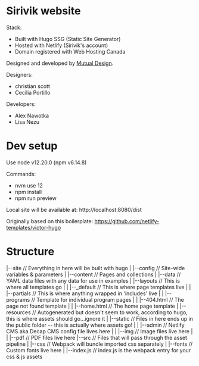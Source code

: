 # Sirivik website

Stack:
- Built with Hugo SSG (Static Site Generator)
- Hosted with Netlify (Sirivik's account)
- Domain registered with Web Hosting Canada

Designed and developed by [Mutual Design](https://www.mutual-design.ca/).

Designers:
- christian scott
- Cecilia Portillo

Developers:
- Alex Nawotka
- Lisa Nezu

# Dev setup
Use node v12.20.0 (npm v6.14.8)

Commands:
- nvm use 12 
- npm install
- npm run preview

Local site will be available at:  http://localhost:8080/dist

Originally based on this boilerplate: https://github.com/netlify-templates/victor-hugo

# Structure

|--site                // Everything in here will be built with hugo
|  |--config		   // Site-wide variables & parameters
|  |--content          // Pages and collections
|  |--data             // YAML data files with any data for use in examples
|  |--layouts          // This is where all templates go
|  |  |--_default      // This is where page templates live
|  |  |--partials      // This is where anything wrapped in 'includes' live
|  |  |--programs      // Template for individual program pages
|  |  |--404.html      // The page not found template
|  |  |--home.html     // The home page template
|  |--resources        // Autogenerated but doesn't seem to work, according to hugo, this is where assets should go...ignore it
|  |--static           // Files in here ends up in the public folder -- this is actually where assets go!
|  |  |--admin		   // Netlify CMS aka Decap CMS config file lives here
|  |  |--img		   // Image files live here
|  |  |--pdf		   // PDF files live here
|--src                 // Files that will pass through the asset pipeline
|  |--css              // Webpack will bundle imported css separately
|  |--fonts			   // Custom fonts live here
|  |--index.js         // index.js is the webpack entry for your css & js assets


